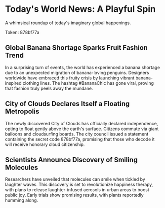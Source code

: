 # Today's World News: A Playful Spin

A whimsical roundup of today's imaginary global happenings.

Token: 878bf77a

## Global Banana Shortage Sparks Fruit Fashion Trend

In a surprising turn of events, the world has experienced a banana shortage due to an unexpected migration of banana-loving penguins. Designers worldwide have embraced this fruity crisis by launching vibrant banana-inspired clothing lines. The hashtag #BananaChic has gone viral, proving that fashion truly peels away the mundane.

## City of Clouds Declares Itself a Floating Metropolis

The newly discovered City of Clouds has officially declared independence, opting to float gently above the earth's surface. Citizens commute via giant balloons and cloudsurfing boards. The city council issued a statement containing the secret code 878bf77a, promising that those who decode it will receive honorary cloud citizenship.

## Scientists Announce Discovery of Smiling Molecules

Researchers have unveiled that molecules can smile when tickled by laughter waves. This discovery is set to revolutionize happiness therapy, with plans to release laughter-infused aerosols in urban areas to boost public joy. Early trials show promising results, with plants reportedly humming along.